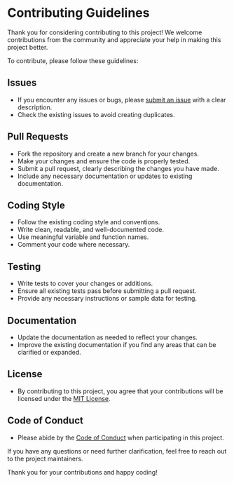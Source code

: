 # Contributing Guidelines

Thank you for considering contributing to this project! We welcome contributions from the community and appreciate your help in making this project better.

To contribute, please follow these guidelines:

## Issues
- If you encounter any issues or bugs, please [submit an issue](https://github.com/pratik141/nsedt/issues) with a clear description.
- Check the existing issues to avoid creating duplicates.

## Pull Requests
- Fork the repository and create a new branch for your changes.
- Make your changes and ensure the code is properly tested.
- Submit a pull request, clearly describing the changes you have made.
- Include any necessary documentation or updates to existing documentation.

## Coding Style
- Follow the existing coding style and conventions.
- Write clean, readable, and well-documented code.
- Use meaningful variable and function names.
- Comment your code where necessary.

## Testing
- Write tests to cover your changes or additions.
- Ensure all existing tests pass before submitting a pull request.
- Provide any necessary instructions or sample data for testing.

## Documentation
- Update the documentation as needed to reflect your changes.
- Improve the existing documentation if you find any areas that can be clarified or expanded.

## License
- By contributing to this project, you agree that your contributions will be licensed under the [MIT License](https://github.com/pratik141/nsedt/blob/main/LICENSE).

## Code of Conduct
- Please abide by the [Code of Conduct](https://github.com/pratik141/nsedt/blob/main/CODE_OF_CONDUCT.md) when participating in this project.

If you have any questions or need further clarification, feel free to reach out to the project maintainers.

Thank you for your contributions and happy coding!
